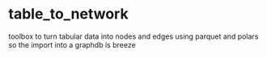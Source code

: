 # table_to_network
toolbox to turn tabular data into nodes and edges using parquet and polars so the import into a graphdb is breeze
